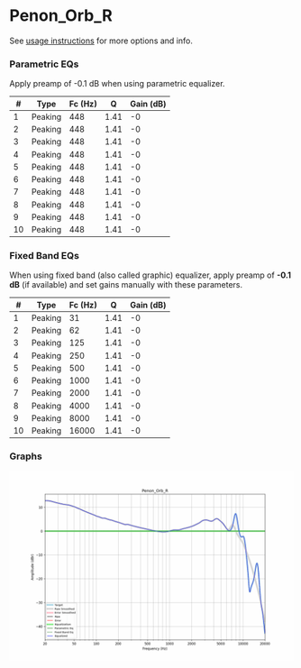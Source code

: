 # Penon_Orb_R
See [usage instructions](https://github.com/jaakkopasanen/AutoEq#usage) for more options and info.

### Parametric EQs
Apply preamp of -0.1 dB when using parametric equalizer.

|   # | Type    |   Fc (Hz) |    Q |   Gain (dB) |
|-----|---------|-----------|------|-------------|
|   1 | Peaking |       448 | 1.41 |          -0 |
|   2 | Peaking |       448 | 1.41 |          -0 |
|   3 | Peaking |       448 | 1.41 |          -0 |
|   4 | Peaking |       448 | 1.41 |          -0 |
|   5 | Peaking |       448 | 1.41 |          -0 |
|   6 | Peaking |       448 | 1.41 |          -0 |
|   7 | Peaking |       448 | 1.41 |          -0 |
|   8 | Peaking |       448 | 1.41 |          -0 |
|   9 | Peaking |       448 | 1.41 |          -0 |
|  10 | Peaking |       448 | 1.41 |          -0 |

### Fixed Band EQs
When using fixed band (also called graphic) equalizer, apply preamp of **-0.1 dB** (if available) and set gains manually with these parameters.

|   # | Type    |   Fc (Hz) |    Q |   Gain (dB) |
|-----|---------|-----------|------|-------------|
|   1 | Peaking |        31 | 1.41 |          -0 |
|   2 | Peaking |        62 | 1.41 |          -0 |
|   3 | Peaking |       125 | 1.41 |          -0 |
|   4 | Peaking |       250 | 1.41 |          -0 |
|   5 | Peaking |       500 | 1.41 |          -0 |
|   6 | Peaking |      1000 | 1.41 |          -0 |
|   7 | Peaking |      2000 | 1.41 |          -0 |
|   8 | Peaking |      4000 | 1.41 |          -0 |
|   9 | Peaking |      8000 | 1.41 |          -0 |
|  10 | Peaking |     16000 | 1.41 |          -0 |

### Graphs
![](./Penon_Orb_R.png)
